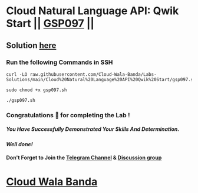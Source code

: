 # Cloud Natural Language API: Qwik Start || [GSP097](https://www.cloudskillsboost.google/focuses/582?parent=catalog) ||

## Solution [here](https://youtu.be/cnmag49ro24)

### Run the following Commands in SSH
```
curl -LO raw.githubusercontent.com/Cloud-Wala-Banda/Labs-Solutions/main/Cloud%20Natural%20Language%20API%20Qwik%20Start/gsp097.sh

sudo chmod +x gsp097.sh

./gsp097.sh
```

### Congratulations 🎉 for completing the Lab !

##### *You Have Successfully Demonstrated Your Skills And Determination.*

#### *Well done!*

#### Don't Forget to Join the [Telegram Channel](https://t.me/cloudwalabanda) & [Discussion group](https://t.me/cloudwalabandachats)

# [Cloud Wala Banda](https://www.youtube.com/@cloudwalabanda)

